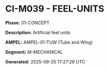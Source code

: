 # CI-M039 - FEEL-UNITS

**Phase:** 01-CONCEPT

**Description:** Artificial feel units

**AMPEL:** AMPEL-01-TUW (Tube and Wing)

**Segment:** M-MECHANICAL

**Generated:** 2025-08-25 17:27:29 UTC
